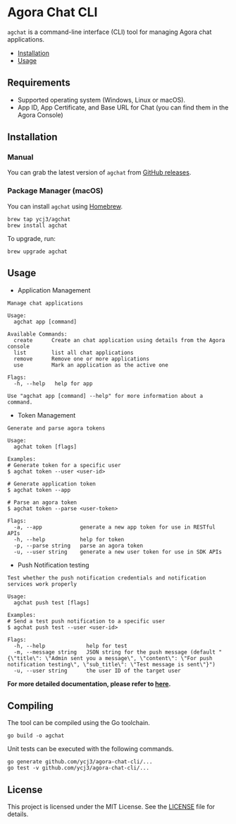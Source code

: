 # Agora Chat CLI

`agchat` is a command-line interface (CLI) tool for managing Agora chat applications.

- [Installation](#installation)
- [Usage](#Usage)

## Requirements
- Supported operating system (Windows, Linux or macOS).
- App ID, App Certificate, and Base URL for Chat (you can find them in the Agora Console)

## Installation
### Manual
You can grab the latest version of `agchat` from [GitHub releases](https://github.com/ycj3/agora-chat-cli/releases).

### Package Manager (macOS)
You can install `agchat` using [Homebrew](https://brew.sh/).

```
brew tap ycj3/agchat
brew install agchat
```

To upgrade, run:

```
brew upgrade agchat
```

## Usage
* Application Management
```
Manage chat applications

Usage:
  agchat app [command]

Available Commands:
  create      Create an chat application using details from the Agora console
  list        list all chat applications
  remove      Remove one or more applications
  use         Mark an application as the active one

Flags:
  -h, --help   help for app

Use "agchat app [command] --help" for more information about a command.
```

* Token Management
```
Generate and parse agora tokens

Usage:
  agchat token [flags]

Examples:
# Generate token for a specific user
$ agchat token --user <user-id>

# Generate application token
$ agchat token --app

# Parse an agora token
$ agchat token --parse <user-token>

Flags:
  -a, --app            generate a new app token for use in RESTful APIs
  -h, --help           help for token
  -p, --parse string   parse an agora token
  -u, --user string    generate a new user token for use in SDK APIs
```

* Push Notification testing
```
Test whether the push notification credentials and notification services work properly

Usage:
  agchat push test [flags]

Examples:
# Send a test push notification to a specific user
$ agchat push test --user <user-id>

Flags:
  -h, --help             help for test
  -m, --message string   JSON string for the push message (default "{\"title\": \"Admin sent you a message\", \"content\": \"For push notification testing\", \"sub_title\": \"Test message is sent\"}")
  -u, --user string      the user ID of the target user
```

**For more detailed documentation, please refer to [here](https://github.com/ycj3/agora-chat-cli/blob/main/docs/agchat.md).**

## Compiling
The tool can be compiled using the Go toolchain.
```
go build -o agchat
```
Unit tests can be executed with the following commands.
```
go generate github.com/ycj3/agora-chat-cli/...
go test -v github.com/ycj3/agora-chat-cli/...
```

## License

This project is licensed under the MIT License. See the [LICENSE](LICENSE) file for details.

